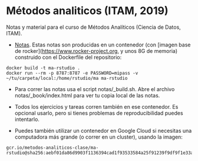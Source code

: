 # Métodos analiticos (ITAM, 2019)
Notas y material para el curso de Métodos Analíticos (Ciencia de Datos, ITAM).

- [Notas](https://admiring-feynman-7b07f8.netlify.com). Estas notas son producidas
en un contenedor (con [imagen base de rocker](https://www.rocker-project.org, y unos
8G de memoria)  construido con el Dockerfile del repositorio:

```
docker build -t ma-rstudio .
docker run --rm -p 8787:8787 -e PASSWORD=mipass -v ~/tu/carpeta/local:/home/rstudio/ma ma-rstudio
```

- Para correr las notas usa el script notas/\_build.sh. Abre el archivo notas/\_book/index.html para ver tu copia local de las notas.

- Todos los ejercicios y tareas corren también en ese contenedor. Es opcional usarlo,
pero si tienes problemas de reproducibilidad puedes intentarlo.

- Puedes también utilizar un contenedor en Google Cloud si necesitas una computadora más grande (o correr en un cluster), usando la imagen: 

```
gcr.io/metodos-analiticos-clase/ma-rstudio@sha256:aebf01da86d9903f1136394cad1f93533584a25f91239f9df9f1e33aee993572
```


